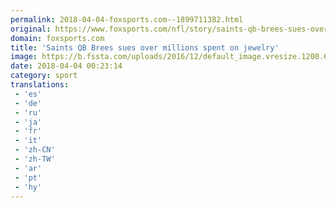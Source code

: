 ```yaml
---
permalink: 2018-04-04-foxsports.com--1899711382.html
original: https://www.foxsports.com/nfl/story/saints-qb-brees-sues-over-millions-spent-on-jewelry-040318
domain: foxsports.com
title: 'Saints QB Brees sues over millions spent on jewelry'
image: https://b.fssta.com/uploads/2016/12/default_image.vresize.1200.630.high.0.png
date: 2018-04-04 00:23:14
category: sport
translations: 
 - 'es'
 - 'de'
 - 'ru'
 - 'ja'
 - 'fr'
 - 'it'
 - 'zh-CN'
 - 'zh-TW'
 - 'ar'
 - 'pt'
 - 'hy'
---
```


